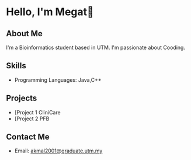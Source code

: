 # Hello, I'm Megat👋


## About Me

I'm a Bioinformatics student based in UTM. I'm passionate about Cooding.

## Skills

- Programming Languages: Java,C++

## Projects

- [Project 1 CliniCare
- [Project 2 PFB


## Contact Me

- Email: akmal2001@graduate.utm.my
